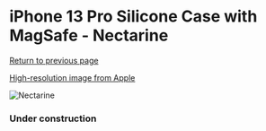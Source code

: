 # iPhone 13 Pro Silicone Case with MagSafe - Nectarine

[Return to previous page](/iphone_13)

[High-resolution image from Apple](https://store.storeimages.cdn-apple.com/8756/as-images.apple.com/is/MN683?wid=4500&hei=4500&fmt=png)

<div style="width: 384px"><img src="/everypreview/MN683.png" alt="Nectarine"></div>

### Under construction
